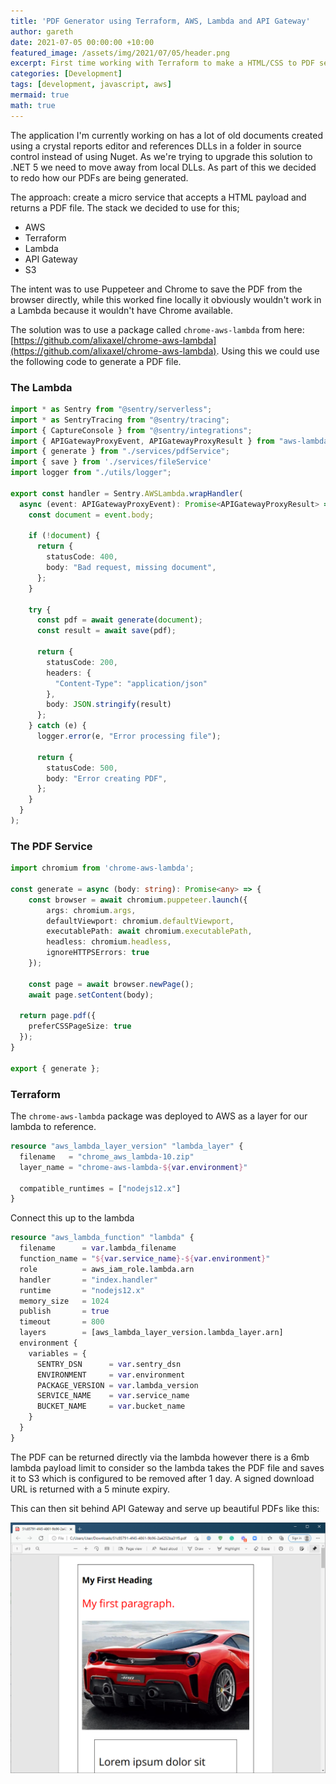 ```yaml
---
title: 'PDF Generator using Terraform, AWS, Lambda and API Gateway'
author: gareth
date: 2021-07-05 00:00:00 +10:00
featured_image: /assets/img/2021/07/05/header.png
excerpt: First time working with Terraform to make a HTML/CSS to PDF service in AWS using Lambda and API Gateway
categories: [Development]
tags: [development, javascript, aws]
mermaid: true
math: true
---
```


The application I'm currently working on has a lot of old documents created using a crystal reports editor and references DLLs in a folder in source control instead of using Nuget. As we're trying to upgrade this solution to .NET 5 we need to move away from local DLLs. As part of this we decided to redo how our PDFs are being generated.

The approach: create a micro service that accepts a HTML payload and returns a PDF file. The stack we decided to use for this;

* AWS 
* Terraform
* Lambda
* API Gateway
* S3

The intent was to use Puppeteer and Chrome to save the PDF from the browser directly, while this worked fine locally it obviously wouldn't work in a Lambda because it wouldn't have Chrome available. 

The solution was to use a package called `chrome-aws-lambda` from here: [https://github.com/alixaxel/chrome-aws-lambda](https://github.com/alixaxel/chrome-aws-lambda). Using this we could use the following code to generate a PDF file.

### The Lambda

```typescript
import * as Sentry from "@sentry/serverless";
import * as SentryTracing from "@sentry/tracing";
import { CaptureConsole } from "@sentry/integrations";
import { APIGatewayProxyEvent, APIGatewayProxyResult } from "aws-lambda";
import { generate } from "./services/pdfService";
import { save } from './services/fileService'
import logger from "./utils/logger";

export const handler = Sentry.AWSLambda.wrapHandler(
  async (event: APIGatewayProxyEvent): Promise<APIGatewayProxyResult> => {
    const document = event.body;

    if (!document) {
      return {
        statusCode: 400,
        body: "Bad request, missing document",
      };
    }

    try {
      const pdf = await generate(document);
      const result = await save(pdf);

      return {
        statusCode: 200,
        headers: {
          "Content-Type": "application/json"
        },
        body: JSON.stringify(result)
      };
    } catch (e) {
      logger.error(e, "Error processing file");

      return {
        statusCode: 500,
        body: "Error creating PDF",
      };
    }
  }
);

```

### The PDF Service

```typescript
import chromium from 'chrome-aws-lambda';

const generate = async (body: string): Promise<any> => {
	const browser = await chromium.puppeteer.launch({
		args: chromium.args,
		defaultViewport: chromium.defaultViewport,
		executablePath: await chromium.executablePath,
		headless: chromium.headless,
		ignoreHTTPSErrors: true
	});

	const page = await browser.newPage();
	await page.setContent(body);

  return page.pdf({
    preferCSSPageSize: true
  });
}

export { generate };
```

### Terraform

The `chrome-aws-lambda` package was deployed to AWS as a layer for our lambda to reference. 

```terraform
resource "aws_lambda_layer_version" "lambda_layer" {
  filename   = "chrome_aws_lambda-10.zip"
  layer_name = "chrome-aws-lambda-${var.environment}"

  compatible_runtimes = ["nodejs12.x"]
}
```

Connect this up to the lambda 

```terraform
resource "aws_lambda_function" "lambda" {
  filename      = var.lambda_filename
  function_name = "${var.service_name}-${var.environment}"
  role          = aws_iam_role.lambda.arn
  handler       = "index.handler"
  runtime       = "nodejs12.x"
  memory_size   = 1024
  publish       = true
  timeout       = 800
  layers        = [aws_lambda_layer_version.lambda_layer.arn]
  environment {
    variables = {
      SENTRY_DSN      = var.sentry_dsn
      ENVIRONMENT     = var.environment
      PACKAGE_VERSION = var.lambda_version
      SERVICE_NAME    = var.service_name
      BUCKET_NAME     = var.bucket_name
    }
  }
}
```

The PDF can be returned directly  via the lambda however there is a 6mb lambda payload limit to consider so the lambda takes the PDF file and saves it to S3 which is configured to be removed after 1 day. A signed download URL is returned with a 5 minute expiry. 

This can then sit behind API Gateway and serve up beautiful PDFs like this:

![PDF](/assets/img/2021/07/05/pdf.png)